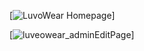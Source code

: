 [![LuvoWear Homepage](https://github.com/user-attachments/assets/e67523f5-cce2-420a-b8b0-e78254a626d6)]

[![luveowear_adminEditPage](https://github.com/user-attachments/assets/3494145d-914e-42de-948e-50c776ceef9c)]
